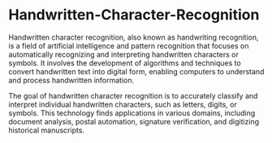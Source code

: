 # Handwritten-Character-Recognition
Handwritten character recognition, also known as handwriting recognition, is a field of artificial intelligence and pattern recognition that focuses on automatically recognizing and interpreting handwritten characters or symbols. It involves the development of algorithms and techniques to convert handwritten text into digital form, enabling computers to understand and process handwritten information.

The goal of handwritten character recognition is to accurately classify and interpret individual handwritten characters, such as letters, digits, or symbols. This technology finds applications in various domains, including document analysis, postal automation, signature verification, and digitizing historical manuscripts.
